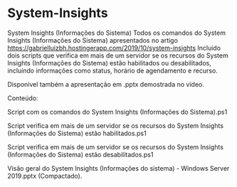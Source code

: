 # System-Insights
System Insights (Informações do Sistema)
Todos os comandos do System Insights (Informações do Sistema) apresentados no artigo https://gabrielluizbh.hostingerapp.com/2019/10/system-insights
Incluido dois scripts que verifica em mais de um servidor se os recursos do System Insights (Informações do Sistema) estão habilitados ou desabilitados, incluíndo informações como status, horário de agendamento e recurso.

Disponivel também a apresentação em .pptx demostrada no vídeo.

Conteúdo:

Script com os comandos do System Insights (Informações do Sistema).ps1

Script verifica em mais de um servidor se os recursos do System Insights (Informações do Sistema) estão habilitados.ps1

Script verifica em mais de um servidor se os recursos do System Insights (Informações do Sistema) estão desabilitados.ps1

Visão geral do System Insights (Informações do sistema) - Windows Server 2019.pptx (Compactado).
